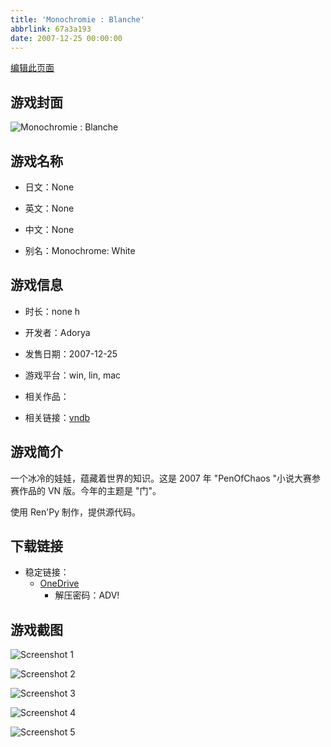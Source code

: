 ```yaml
---
title: 'Monochromie : Blanche'
abbrlink: 67a3a193
date: 2007-12-25 00:00:00
---
```

[编辑此页面](https://github.com/ACG-3/ADV3-source/blob/main/source/_posts/games/Monochrome.md)

## 游戏封面

![Monochromie : Blanche](https://pan.timero.xyz/onedrive/img_lib_001/Monochrome_cover.avif)


## 游戏名称

- 日文：None
- 英文：None
- 中文：None

- 别名：Monochrome: White


## 游戏信息

- 时长：none h
- 开发者：Adorya
- 发售日期：2007-12-25
- 游戏平台：win, lin, mac
- 相关作品：

- 相关链接：[vndb](https://vndb.org/v1471)


## 游戏简介

一个冰冷的娃娃，蕴藏着世界的知识。这是 2007 年 "PenOfChaos "小说大赛参赛作品的 VN 版。今年的主题是 "门"。

使用 Ren'Py 制作，提供源代码。


## 下载链接

- 稳定链接：
    - [OneDrive](https://pan.timero.xyz/onedrive/adv_lib_001/Monochrome)
        - 解压密码：ADV!



## 游戏截图


![Screenshot 1](https://pan.timero.xyz/onedrive/img_lib_001/Monochrome_Screenshot_1.avif)

![Screenshot 2](https://pan.timero.xyz/onedrive/img_lib_001/Monochrome_Screenshot_2.avif)

![Screenshot 3](https://pan.timero.xyz/onedrive/img_lib_001/Monochrome_Screenshot_3.avif)

![Screenshot 4](https://pan.timero.xyz/onedrive/img_lib_001/Monochrome_Screenshot_4.avif)

![Screenshot 5](https://pan.timero.xyz/onedrive/img_lib_001/Monochrome_Screenshot_5.avif)


